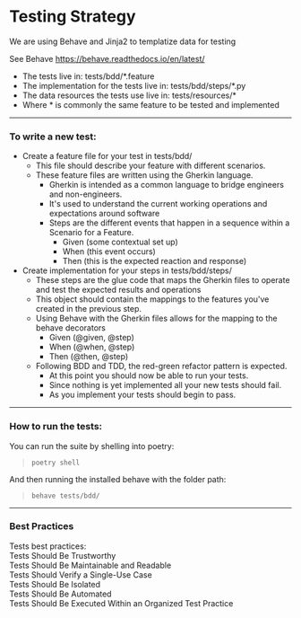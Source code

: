 # Testing Strategy

We are using Behave and Jinja2 to templatize data for testing

See Behave https://behave.readthedocs.io/en/latest/

* The tests live in: tests/bdd/*.feature
* The implementation for the tests live in: tests/bdd/steps/*.py
* The data resources the tests use live in: tests/resources/*
* Where * is commonly the same feature to be tested and implemented

<hr/>

### To write a new test:

* Create a feature file for your test in tests/bdd/
    - This file should describe your feature with different scenarios.
    - These feature files are written using the Gherkin language.
        - Gherkin is intended as a common language to bridge engineers and non-engineers.
        - It's used to understand the current working operations and expectations around software
        - Steps are the different events that happen in a sequence within a Scenario for a Feature.
            - Given (some contextual set up)
            - When (this event occurs)
            - Then (this is the expected reaction and response)
* Create implementation for your steps in tests/bdd/steps/
    - These steps are the glue code that maps the Gherkin files to operate and test the expected results and operations
    - This object should contain the mappings to the features you've created in the previous step.
    - Using Behave with the Gherkin files allows for the mapping to the behave decorators
        - Given (@given, @step)
        - When (@when, @step)
        - Then (@then, @step)
    - Following BDD and TDD, the red-green refactor pattern is expected.
        - At this point you should now be able to run your tests.
        - Since nothing is yet implemented all your new tests should fail.
        - As you implement your tests should begin to pass.

<hr/>

### How to run the tests:
You can run the suite by shelling into poetry:
>`poetry shell`

And then running the installed behave with the folder path:
>`behave tests/bdd/`

<hr/>

### Best Practices

Tests best practices:\
   Tests Should Be Trustworthy\
   Tests Should Be Maintainable and Readable\
   Tests Should Verify a Single-Use Case\
   Tests Should Be Isolated\
   Tests Should Be Automated\
   Tests Should Be Executed Within an Organized Test Practice
